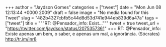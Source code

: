 
+++
author = "Jaydson Gomes"
categories = ["tweet"]
date = "Mon Jun 08 12:13:44 +0000 2009"
draft = false
image = "No media found for this Tweet"
slug = "482b4327cbfb5c44d8d53d741e944eb839d6a47a"
tags = ["tweet"]
title = """RT: @Pensador_info: Exist..."""
tweet = true
tweet_url = "https://twitter.com/jaydson/status/2075357361"
+++
RT: @Pensador_info: Existe apenas um bem, o saber, e apenas um mal, a ignorância. (Sócrates) http://tr.im/inr8
